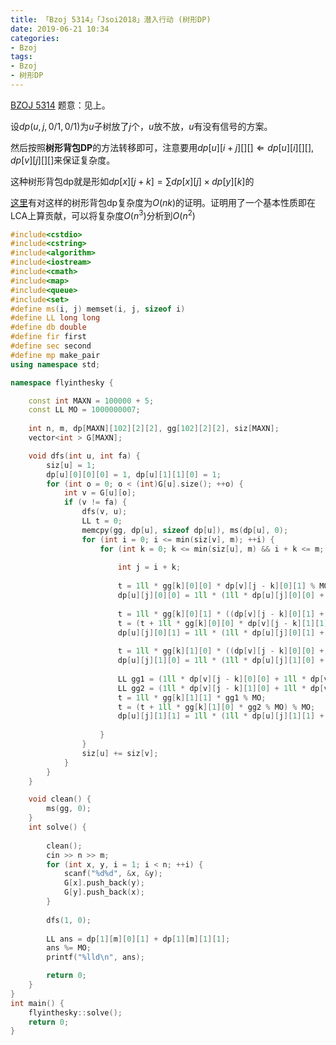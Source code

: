 ```yaml
---
title: 「Bzoj 5314」「Jsoi2018」潜入行动 (树形DP)
date: 2019-06-21 10:34
categories:
- Bzoj
tags:
- Bzoj
- 树形DP
---
```

[BZOJ 5314](http://www.lydsy.com/JudgeOnline/problem.php?id=5314)
题意：见上。

设$dp(u,j,0/1,0/1)$为$u$子树放了$j$个，$u$放不放，$u$有没有信号的方案。

然后按照**树形背包DP**的方法转移即可，注意要用$dp[u][i+j][][] \Leftarrow dp[u][i][][], dp[v][j][][]$来保证复杂度。

这种树形背包dp就是形如$dp[x][j+k]=\sum dp[x][j] \times dp[y][k]$的

[这里](https://blog.csdn.net/lyd_7_29/article/details/79854245)有对这样的树形背包dp复杂度为$O(nk)$的证明。证明用了一个基本性质即在$\text{LCA}$上算贡献，可以将复杂度$O(n^3)$分析到$O(n^2)$

<!-- more -->

```c++
#include<cstdio> 
#include<cstring>
#include<algorithm>
#include<iostream>
#include<cmath>
#include<map>
#include<queue>
#include<set>
#define ms(i, j) memset(i, j, sizeof i)
#define LL long long
#define db double
#define fir first
#define sec second
#define mp make_pair
using namespace std;

namespace flyinthesky {

	const int MAXN = 100000 + 5;
	const LL MO = 1000000007;
	
	int n, m, dp[MAXN][102][2][2], gg[102][2][2], siz[MAXN];
	vector<int > G[MAXN];

	void dfs(int u, int fa) {
		siz[u] = 1;
		dp[u][0][0][0] = 1, dp[u][1][1][0] = 1;
		for (int o = 0; o < (int)G[u].size(); ++o) {
			int v = G[u][o];
			if (v != fa) {
				dfs(v, u);
				LL t = 0;
				memcpy(gg, dp[u], sizeof dp[u]), ms(dp[u], 0);
				for (int i = 0; i <= min(siz[v], m); ++i) {
					for (int k = 0; k <= min(siz[u], m) && i + k <= m; ++k) {
						
						int j = i + k;
						
						t = 1ll * gg[k][0][0] * dp[v][j - k][0][1] % MO;
						dp[u][j][0][0] = 1ll * (1ll * dp[u][j][0][0] + t) % MO;
						
						t = 1ll * gg[k][0][1] * ((dp[v][j - k][0][1] + dp[v][j - k][1][1]) % MO) % MO;
						t = (t + 1ll * gg[k][0][0] * dp[v][j - k][1][1]) % MO;
						dp[u][j][0][1] = 1ll * (1ll * dp[u][j][0][1] + t) % MO;
						
						t = 1ll * gg[k][1][0] * ((dp[v][j - k][0][0] + dp[v][j - k][0][1]) % MO) % MO;
						dp[u][j][1][0] = 1ll * (1ll * dp[u][j][1][0] + t) % MO;
						
						LL gg1 = (1ll * dp[v][j - k][0][0] + 1ll * dp[v][j - k][0][1] + 1ll * dp[v][j - k][1][0] + 1ll * dp[v][j - k][1][1]) % MO;
						LL gg2 = (1ll * dp[v][j - k][1][0] + 1ll * dp[v][j - k][1][1]) % MO;
						t = 1ll * gg[k][1][1] * gg1 % MO;
						t = (t + 1ll * gg[k][1][0] * gg2 % MO) % MO;
						dp[u][j][1][1] = 1ll * (1ll * dp[u][j][1][1] + t) % MO;
					
					}
				}
				siz[u] += siz[v];
			}
		}
	}

    void clean() {
    	ms(gg, 0);
    }
    int solve() {
    	
    	clean();
    	cin >> n >> m;
    	for (int x, y, i = 1; i < n; ++i) {
    		scanf("%d%d", &x, &y);
    		G[x].push_back(y);
    		G[y].push_back(x);
		}
		
		dfs(1, 0);
		
		LL ans = dp[1][m][0][1] + dp[1][m][1][1];
		ans %= MO;
		printf("%lld\n", ans);

        return 0;
    } 
}
int main() {
    flyinthesky::solve();
    return 0;
}
```